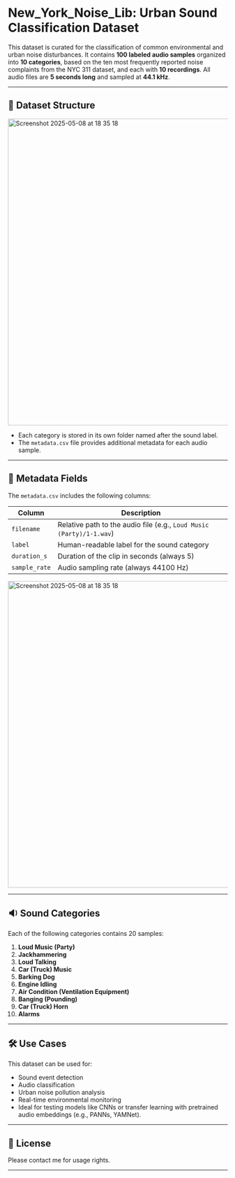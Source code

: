 # New_York_Noise_Lib: Urban Sound Classification Dataset

This dataset is curated for the classification of common environmental and urban noise disturbances. It contains **100 labeled audio samples** organized into **10 categories**, based on the ten most frequently reported noise complaints from the NYC 311 dataset, and each with **10 recordings**. All audio files are **5 seconds long** and sampled at **44.1 kHz**.

---

## 📁 Dataset Structure

<img width="701" alt="Screenshot 2025-05-08 at 18 35 18" src="https://github.com/user-attachments/assets/5ea3ebb5-3291-4d1e-81e5-10c777f1581d" />

- Each category is stored in its own folder named after the sound label.
- The `metadata.csv` file provides additional metadata for each audio sample.

---

## 🧾 Metadata Fields

The `metadata.csv` includes the following columns:

| Column        | Description                                                   |
|---------------|---------------------------------------------------------------|
| `filename`    | Relative path to the audio file (e.g., `Loud Music (Party)/1-1.wav`) |
| `label`       | Human-readable label for the sound category                   |
| `duration_s`  | Duration of the clip in seconds (always 5)                    |
| `sample_rate` | Audio sampling rate (always 44100 Hz)                         |
<img width="701" alt="Screenshot 2025-05-08 at 18 35 18" src="https://github.com/user-attachments/assets/49d028b2-eca3-4738-9f4f-f30fdaf3fa3f" />

---

## 🔉 Sound Categories

Each of the following categories contains 20 samples:

1. **Loud Music (Party)**
2. **Jackhammering**
3. **Loud Talking**
4. **Car (Truck) Music**
5. **Barking Dog**
6. **Engine Idling**
7. **Air Condition (Ventilation Equipment)**
8. **Banging (Pounding)**
9. **Car (Truck) Horn**
10. **Alarms**

---

## 🛠️ Use Cases

This dataset can be used for:

- Sound event detection
- Audio classification
- Urban noise pollution analysis
- Real-time environmental monitoring
- Ideal for testing models like CNNs or transfer learning with pretrained audio embeddings (e.g., PANNs, YAMNet).

---

## 📜 License

Please contact me for usage rights.

---

